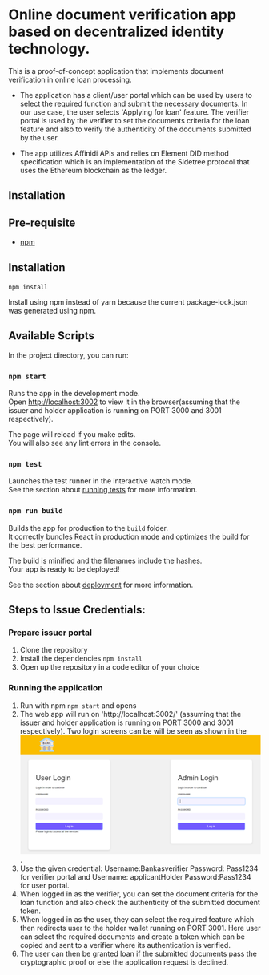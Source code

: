 # Online document verification app based on decentralized identity technology.

This is a proof-of-concept application that implements document verification in online loan processing.


- The application has a client/user portal which can be used by users to select the required function and submit the necessary documents. In our use case, the user selects 'Applying for loan' feature. The verifier portal is used by the verifier to set the documents criteria for the loan feature and also to verify the authenticity of the documents submitted by the user.

- The app utilizes Affinidi APIs and relies on Element DID method specification which is an implementation of the Sidetree protocol that uses the Ethereum blockchain as the ledger.

## Installation

## Pre-requisite
- [npm](https://www.npmjs.com/get-npm)

## Installation

`npm install`

Install using npm instead of yarn because the current package-lock.json was
generated using npm.


## Available Scripts

In the project directory, you can run:

### `npm start`

Runs the app in the development mode.\
Open [http://localhost:3002](http://localhost:3002) to view it in the browser(assuming that the issuer and holder application is running on PORT 3000 and 3001 respectively).

The page will reload if you make edits.\
You will also see any lint errors in the console.

### `npm test`

Launches the test runner in the interactive watch mode.\
See the section about [running tests](https://facebook.github.io/create-react-app/docs/running-tests) for more information.

### `npm run build`

Builds the app for production to the `build` folder.\
It correctly bundles React in production mode and optimizes the build for the best performance.

The build is minified and the filenames include the hashes.\
Your app is ready to be deployed!

See the section about [deployment](https://facebook.github.io/create-react-app/docs/deployment) for more information.

## Steps to Issue Credentials:

### Prepare issuer portal
1. Clone the repository
3. Install the dependencies
`npm install`
4. Open up the repository in a code editor of your choice

### Running the application

1. Run with npm
`npm start` and opens
2. The web app will run on 'http://localhost:3002/' (assuming that the issuer and holder application is running on PORT 3000 and 3001 respectively). Two login screens can be will be seen as shown in the ![figure](assets/VerifierLogin123.PNG).
3. Use the given credential: Username:Bankasverifier Password: Pass1234 for verifier portal and Username: applicantHolder Password:Pass1234 for user portal.
4. When logged in as the verifier, you can set the document criteria for the loan function and also check the authenticity of the submitted document token.
5. When logged in as the user, they can select the required feature which then redirects user to the holder wallet running on PORT 3001. Here user can select the  required documents and create a token which can be copied and sent to a verifier where its authentication is verified.
6. The user can then be granted loan if the submitted documents pass the cryptographic proof or else the application request is declined.
